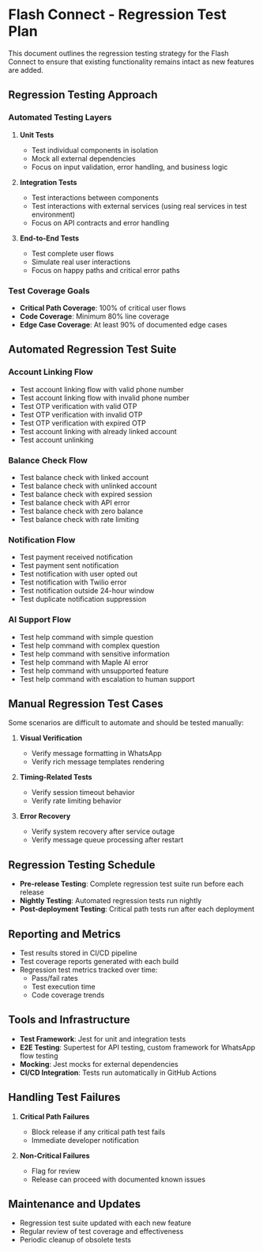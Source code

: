 # Flash Connect - Regression Test Plan

This document outlines the regression testing strategy for the Flash Connect to ensure that existing functionality remains intact as new features are added.

## Regression Testing Approach

### Automated Testing Layers

1. **Unit Tests**
   - Test individual components in isolation
   - Mock all external dependencies
   - Focus on input validation, error handling, and business logic

2. **Integration Tests**
   - Test interactions between components
   - Test interactions with external services (using real services in test environment)
   - Focus on API contracts and error handling

3. **End-to-End Tests**
   - Test complete user flows
   - Simulate real user interactions
   - Focus on happy paths and critical error paths

### Test Coverage Goals

- **Critical Path Coverage**: 100% of critical user flows
- **Code Coverage**: Minimum 80% line coverage
- **Edge Case Coverage**: At least 90% of documented edge cases

## Automated Regression Test Suite

### Account Linking Flow

- Test account linking flow with valid phone number
- Test account linking flow with invalid phone number
- Test OTP verification with valid OTP
- Test OTP verification with invalid OTP
- Test OTP verification with expired OTP
- Test account linking with already linked account
- Test account unlinking

### Balance Check Flow

- Test balance check with linked account
- Test balance check with unlinked account
- Test balance check with expired session
- Test balance check with API error
- Test balance check with zero balance
- Test balance check with rate limiting

### Notification Flow

- Test payment received notification
- Test payment sent notification
- Test notification with user opted out
- Test notification with Twilio error
- Test notification outside 24-hour window
- Test duplicate notification suppression

### AI Support Flow

- Test help command with simple question
- Test help command with complex question
- Test help command with sensitive information
- Test help command with Maple AI error
- Test help command with unsupported feature
- Test help command with escalation to human support

## Manual Regression Test Cases

Some scenarios are difficult to automate and should be tested manually:

1. **Visual Verification**
   - Verify message formatting in WhatsApp
   - Verify rich message templates rendering

2. **Timing-Related Tests**
   - Verify session timeout behavior
   - Verify rate limiting behavior

3. **Error Recovery**
   - Verify system recovery after service outage
   - Verify message queue processing after restart

## Regression Testing Schedule

- **Pre-release Testing**: Complete regression test suite run before each release
- **Nightly Testing**: Automated regression tests run nightly
- **Post-deployment Testing**: Critical path tests run after each deployment

## Reporting and Metrics

- Test results stored in CI/CD pipeline
- Test coverage reports generated with each build
- Regression test metrics tracked over time:
  - Pass/fail rates
  - Test execution time
  - Code coverage trends

## Tools and Infrastructure

- **Test Framework**: Jest for unit and integration tests
- **E2E Testing**: Supertest for API testing, custom framework for WhatsApp flow testing
- **Mocking**: Jest mocks for external dependencies
- **CI/CD Integration**: Tests run automatically in GitHub Actions

## Handling Test Failures

1. **Critical Path Failures**
   - Block release if any critical path test fails
   - Immediate developer notification

2. **Non-Critical Failures**
   - Flag for review
   - Release can proceed with documented known issues

## Maintenance and Updates

- Regression test suite updated with each new feature
- Regular review of test coverage and effectiveness
- Periodic cleanup of obsolete tests